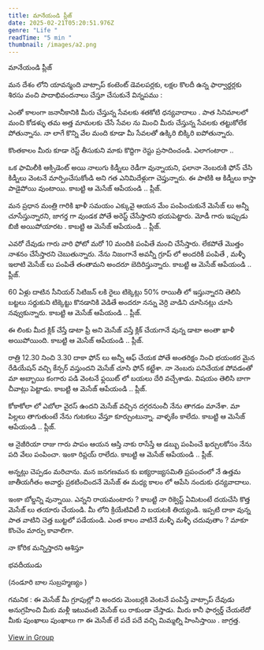 ```yaml
---
title: మానేయండి ప్లీజ్
date: 2025-02-21T05:20:51.976Z
genre: "Life "
readTime: "5 min "
thumbnail: /images/a2.png
---
```

<!--StartFragment-->

మానేయండి ప్లీజ్

మన దేశం లోని యావన్మంది వాట్సాప్ కంటెంట్ డెవలపర్లకు, లక్షల కొలదీ ఉన్న ఫార్వార్డర్లకు శిరసు వంచి పాదాభివందనాలు చేస్తూ చేసుకునే విన్నపము :

ఎంతో కాలంగా జనానీకానికి మీరు చేస్తున్న సేవలకు శతకోటి ధన్యవాదాలు . పాత సినిమాలలో మంచి కోడళ్ళు తమ అత్త మామలకు చేసే సేవల ను మించి మీరు చేస్తున్న సేవలకు తట్టుకోలేక పోతున్నాను. నా లాగే కొన్ని వేల మంది కూడా మీ సేవలతో ఉక్కిరి బిక్కిరి ఐపోతున్నారు.

[](<>)కొంతకాలం మీరు కూడా రెస్ట్ తీసుకుని మాకు కొద్దిగా రెస్టు ప్రసాదించండి. ఎలాగంటారా ..

ఒక ఫామిలీకి ఆక్సిడెంట్ అయి నాలుగు కిడ్నీలు రెడీగా వున్నాయని, ఫలానా నెంబరుకి ఫోన్ చేసి కిడ్నీలు వెంటనే మార్పించేసుకోండి అని గత ఎనిమిదేళ్లుగా చెప్తున్నారు. ఈ పాటికి ఆ కిడ్నీలు కాస్తా పాడైపోయి వుంటాయి. కాబట్టి ఆ మెసేజ్ ఆపేయండి .. ప్లీజ్.

మన ప్రధాన మంత్రి గారికి ఖాళీ సమయం ఎక్కువై ఆయన మేం పంపించుకునే మెసేజ్ లు అన్నీ చూసేస్తున్నారని, జాగర్త గా వుండక పోతే అరెస్ట్ చేసేస్తారని భయపెట్టారు. మోడీ గారు ఇప్పుడు బిజీ అయిపోయారట . కాబట్టి ఆ మెసేజ్ ఆపేయండి .. ప్లీజ్.

ఎవరో దేవుడు గారు వారి ఫోటో మరో 10 మందికి పంపితే మంచి చేసేస్తారు. లేకపోతే మొత్తం నాశనం చేసేస్తారని చెబుతున్నారు. నేను నిజంగానే అవన్నీ గ్రూప్ లో అందరికీ పంపితే , మళ్ళీ ఇలాటి మెసేజ్ లు పంపితే తంతామని అందరూ బెదిరిస్తున్నారు. కాబట్టి ఆ మెసేజ్ ఆపేయండి .. ప్లీజ్.

60 ఏళ్లు దాటిన సీనియర్ సిటిజన్ లకి రైలు టిక్కెట్లు 50% రాయితీ లో ఇస్తున్నారని తెలిసి బట్టలు సర్దుకుని టిక్కెట్టు కొనడానికి వెడితే అందరూ నన్ను వెర్రి వాడిని చూసినట్లు చూసి నవ్వుకున్నారు. కాబట్టి ఆ మెసేజ్ ఆపేయండి .. ప్లీజ్.

ఈ లింకు మీద క్లిక్ చేస్తే డాటా ఫ్రీ అని మెసేజ్ వస్తే క్లిక్ చేయగానే వున్న డాటా అంతా ఖాళీ అయిపోయింది. కాబట్టి ఆ మెసేజ్ ఆపేయండి .. ప్లీజ్.

రాత్రి 12.30 నించి 3.30 దాకా ఫోన్ లు అన్నీ ఆఫ్ చేయక పోతే అంతరిక్షం నించి భయంకర మైన రేడియేషన్ వచ్చి కేన్సర్ వస్తుందని మెసేజ్ చూసి ఫోన్ కట్టేశా. నా నెంబరు పనిచేయక పోవడంతో మా అబ్బాయి కంగారు పడి వెంటనే ఫ్లయిట్ లో బయలు దేరి వచ్చేశాడు. విషయం తెలిసి బాగా చీవాట్లు పెట్టాడు. కాబట్టి ఆ మెసేజ్ ఆపేయండి .. ప్లీజ్.

కోకాకోలా లో ఎబోలా వైరస్ ఉందని మెసేజ్ వచ్చిన దగ్గరనుంచీ నేను తాగడం మానేశా. మా పిల్లలు తాగుతుంటే నేను గుటకలు వేస్తూ కూర్చుంటున్నా. వాళ్ళకేం కాలేదు. కాబట్టి ఆ మెసేజ్ ఆపేయండి .. ప్లీజ్.

ఆ నైజీరియా రాజు గారు పాపం ఆయన ఆస్తి నాకు రాసేస్తే ఆ డబ్బు పంపించే ఖర్చులకోసం నేను పది వేలు పంపించా. ఇంకా రిప్లయ్ రాలేదు. కాబట్టి ఆ మెసేజ్ ఆపేయండి .. ప్లీజ్.

అన్నట్లు చెప్పడం మరిచాను. మన జనగణమన కు ఐక్యరాజ్యసమితి ప్రపంచంలో నే ఉత్తమ జాతీయగీతం అవార్డు ప్రకటించిందనే మెసేజ్ ఈ మధ్య కాలం లో ఆపేసి నందుకు ధన్యవాదాలు.

ఇంకా బోల్డన్ని వున్నాయి. ఎన్నని రాయమంటారు ? కాబట్టి నా రిక్వెస్ట్ ఏమిటంటే దయచేసి కొత్త మెసేజ్ లు తయారు చేయండి. మీ లోని క్రియేటివిటీ ని బయటకి తియ్యండి. ఇప్పటి దాకా వున్న పాత వాటిని చెత్త బుట్టలో పడేయండి. ఎంత కాలం వాటినే మళ్ళీ మళ్ళీ చదువుతాం ? మాకూ కొంచెం మార్పు కావాలిగా.

నా కోరిక మన్నిస్తారని ఆశిస్తూ

భవదీయుడు

(నండూరి బాల సుబ్రహ్మణ్యం )

గమనిక : ఈ మెసేజ్ మీ గ్రూపుల్లో ని అందరు మెంబర్లకి వెంటనే పంపిస్తే వాట్సాప్ దేవుడు అనుగ్రహించి మీకు మళ్లీ ఇటువంటి మెసేజ్ లు రాకుండా చేస్తాడు. మీరు కానీ ఫార్వర్డ్ చేయలేదో మీకు పుంఖాలు పుంఖాలు గా ఈ మెసేజ్ లే పదే పదే వచ్చి మిమ్మల్ని హింసిస్తాయి . జాగ్రత్త.

[View in Group](https://www.facebook.com/groups/213960205369030/?multi_permalinks=9090492461049049&__cft__[0]=AZWu63E58X2M08iSS_4TEuOgZy4ajp3LVhvLc8o5jNXgJaEPnKWaY_orhiWImT7xazjUh4NkNGWqJeFIexorC_oaZCs9SKuM5FfbuJEiRl6QTaZxgO1T4lI2NmNcUhBgiaPWuickPEUZfNsSkcGKXGbG&__tn__=-R)